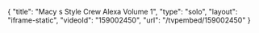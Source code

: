 {
    "title": "Macy s Style Crew Alexa Volume 1",
    "type": "solo",
    "layout": "iframe-static",
    "videoId": "159002450",
    "url": "\/tvpembed\/159002450"
}